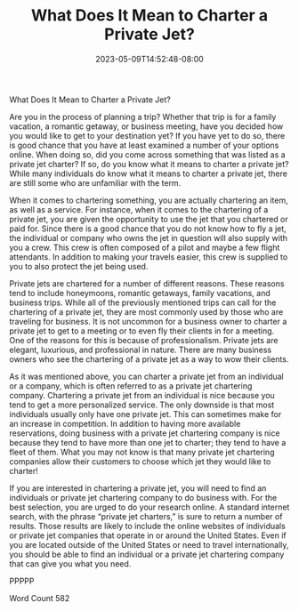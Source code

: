 ﻿---
title: "What Does It Mean to Charter a Private Jet?"
date: 2023-05-09T14:52:48-08:00
description: "Private Jet Charters TXT Tips for Web Success"
featured_image: "/images/Private Jet Charters TXT.jpg"
tags: ["Private Jet Charters TXT"]
---

What Does It Mean to Charter a Private Jet?

Are you in the process of planning a trip?  Whether that trip is for a family vacation, a romantic getaway, or business meeting, have you decided how you would like to get to your destination yet?  If you have yet to do so, there is good chance that you have at least examined a number of your options online. When doing so, did you come across something that was listed as a private jet charter?  If so, do you know what it means to charter a private jet?  While many individuals do know what it means to charter a private jet, there are still some who are unfamiliar with the term.  

When it comes to chartering something, you are actually chartering an item, as well as a service.  For instance, when it comes to the chartering of a private jet, you are given the opportunity to use the jet that you chartered or paid for.  Since there is a good chance that you do not know how to fly a jet, the individual or company who owns the jet in question will also supply with you a crew. This crew is often composed of a pilot and maybe a few flight attendants.  In addition to making your travels easier, this crew is supplied to you to also protect the jet being used.

Private jets are chartered for a number of different reasons. These reasons tend to include honeymoons, romantic getaways, family vacations, and business trips. While all of the previously mentioned trips can call for the chartering of a private jet, they are most commonly used by those who are traveling for business.  It is not uncommon for a business owner to charter a private jet to get to a meeting or to even fly their clients in for a meeting.  One of the reasons for this is because of professionalism.  Private jets are elegant, luxurious, and professional in nature.  There are many business owners who see the chartering of a private jet as a way to wow their clients.

As it was mentioned above, you can charter a private jet from an individual or a company, which is often referred to as a private jet chartering company.  Chartering a private jet from an individual is nice because you tend to get a more personalized service. The only downside is that most individuals usually only have one private jet. This can sometimes make for an increase in competition. In addition to having more available reservations, doing business with a private jet chartering company is nice because they tend to have more than one jet to charter; they tend to have a fleet of them.  What you may not know is that many private jet chartering companies allow their customers to choose which jet they would like to charter!
	
If you are interested in chartering a private jet, you will need to find an individuals or private jet chartering company to do business with. For the best selection, you are urged to do your research online. A standard internet search, with the phrase “private jet charters,” is sure to return a number of results. Those results are likely to include the online websites of individuals or private jet companies that operate in or around the United States.  Even if you are located outside of the United States or need to travel internationally, you should be able to find an individual or a private jet chartering company that can give you what you need.

PPPPP

Word Count 582


